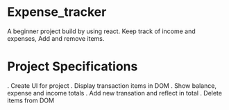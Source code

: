 # Expense_tracker

A beginner project  build by using react. Keep track of income and expenses, Add and remove items. 

# Project Specifications

. Create UI for project
. Display transaction items in DOM
. Show balance, expense and income totals
. Add new transation and reflect in total
. Delete items from DOM
